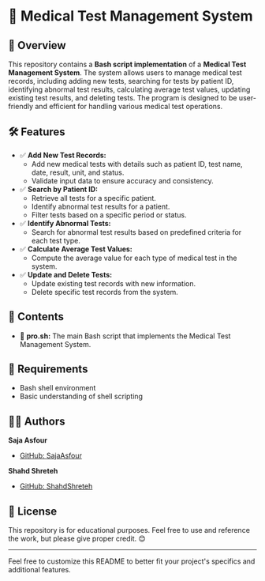 # 🏥 Medical Test Management System

## 📌 Overview
This repository contains a **Bash script implementation** of a **Medical Test Management System**. The system allows users to manage medical test records, including adding new tests, searching for tests by patient ID, identifying abnormal test results, calculating average test values, updating existing test results, and deleting tests. The program is designed to be user-friendly and efficient for handling various medical test operations.

## 🛠 Features
- ✅ **Add New Test Records:**
  - Add new medical tests with details such as patient ID, test name, date, result, unit, and status.
  - Validate input data to ensure accuracy and consistency.
- ✅ **Search by Patient ID:**
  - Retrieve all tests for a specific patient.
  - Identify abnormal test results for a patient.
  - Filter tests based on a specific period or status.
- ✅ **Identify Abnormal Tests:**
  - Search for abnormal test results based on predefined criteria for each test type.
- ✅ **Calculate Average Test Values:**
  - Compute the average value for each type of medical test in the system.
- ✅ **Update and Delete Tests:**
  - Update existing test records with new information.
  - Delete specific test records from the system.

## 📂 Contents
- 📜 **pro.sh:** The main Bash script that implements the Medical Test Management System.

## 📌 Requirements
- Bash shell environment
- Basic understanding of shell scripting

## 👩‍💻 Authors
**Saja Asfour**
- [GitHub: SajaAsfour](https://github.com/SajaAsfour)
  
**Shahd Shreteh**
- [GitHub: ShahdShreteh](https://github.com/ShahdShreteh)
## 📜 License
This repository is for educational purposes. Feel free to use and reference the work, but please give proper credit. 😊

---

Feel free to customize this README to better fit your project's specifics and additional features.
